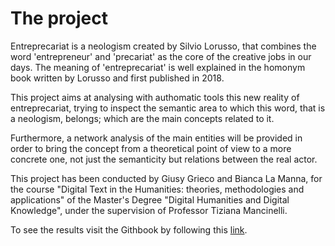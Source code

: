 # The project

Entreprecariat is a neologism created by Silvio Lorusso, that combines the word 'entrepreneur' and 'precariat' as the core of the creative jobs in our days. The meaning of 'entreprecariat' is well explained in the homonym book written by Lorusso and first published in 2018.&#x20;

This project aims at analysing with authomatic tools this new reality of entreprecariat, trying to inspect the semantic area to which this word, that is a neologism, belongs; which are the main concepts related to it.&#x20;

Furthermore, a network analysis of the main entities will be provided in order to bring the concept from a theoretical point of view to a more concrete one, not just the semanticity but relations between the real actor.&#x20;

This project has been conducted by Giusy Grieco and Bianca La Manna, for the course "Digital Text in the Humanities:  theories, methodologies and applications" of the Master's Degree "Digital Humanities and Digital Knowledge", under the supervision of Professor Tiziana Mancinelli.&#x20;

To see the results visit the Githbook by following this [link](https://entreprecariat.gitbook.io/entreprecariat/).
